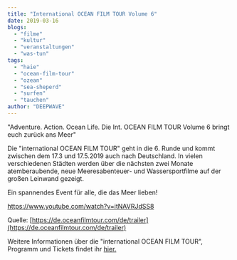 ```yaml
---
title: "International OCEAN FILM TOUR Volume 6"
date: 2019-03-16
blogs: 
  - "filme"
  - "kultur"
  - "veranstaltungen"
  - "was-tun"
tags: 
  - "haie"
  - "ocean-film-tour"
  - "ozean"
  - "sea-sheperd"
  - "surfen"
  - "tauchen"
author: "DEEPWAVE"
---
```


"Adventure. Action. Ocean Life. Die Int. OCEAN FILM TOUR Volume 6 bringt euch zurück ans Meer"

Die "international OCEAN FILM TOUR" geht in die 6. Runde und kommt zwischen dem 17.3 und 17.5.2019 auch nach Deutschland. In vielen verschiedenen Städten werden über die nächsten zwei Monate atemberaubende, neue Meeresabenteuer- und Wassersportfilme auf der großen Leinwand gezeigt.

Ein spannendes Event für alle, die das Meer lieben!

https://www.youtube.com/watch?v=itNAVRJdSS8

Quelle: [https://de.oceanfilmtour.com/de/trailer](https://de.oceanfilmtour.com/de/trailer)

Weitere Informationen über die "international OCEAN FILM TOUR", Programm und Tickets findet ihr [hier.](https://de.oceanfilmtour.com/de/)
